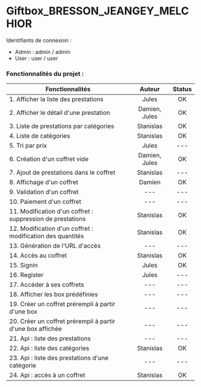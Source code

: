 # Giftbox_BRESSON_JEANGEY_MELCHIOR

Identifiants de connexion :
- Admin : admin / admin
- User : user / user

### Fonctionnalités du projet :
| Fonctionnalités                                            |    Auteur     | Status |
|------------------------------------------------------------|:-------------:|:------:|
| 1. Afficher la liste des prestations                       |     Jules     |   OK   |
| 2. Afficher le détail d'une prestation                     | Damien, Jules |   OK   | 
| 3. Liste de prestations par catégories                     |   Stanislas   |   OK   |
| 4. Liste de catégories                                     |   Stanislas   |   OK   |
| 5. Tri par prix                                            |     Jules     |  ---   |
| 6. Création d'un coffret vide                              | Damien, Jules |   OK   |
| 7. Ajout de prestations dans le coffret                    |   Stanislas   |  ---   |
| 8. Affichage d'un coffret                                  |    Damien     |   OK   |
| 9. Validation d'un coffret                                 |      ---      |  ---   |
| 10. Paiement d'un coffret                                  |      ---      |  ---   |
| 11. Modification d'un coffret : suppression de prestations |   Stanislas   |   OK   |
| 12. Modification d'un coffret : modification des quantités |   Stanislas   |   OK   |
| 13. Génération de l'URL d'accès                            |      ---      |  ---   |
| 14. Accès au coffret                                       |   Stanislas   |   OK   |
| 15. Signin                                                 |     Jules     |   OK   |
| 16. Register                                               |     Jules     |  ---   |
| 17. Accéder à ses coffrets                                 |      ---      |  ---   |
| 18. Afficher les box prédéfinies                           |      ---      |  ---   |
| 19. Créer un coffret prérempli à partir d'une box          |      ---      |  ---   |
| 20. Créer un coffret prérempli à partir d'une box affichée |      ---      |  ---   |
| 21. Api : liste des prestations                            |      ---      |  ---   |
| 22. Api : liste des catégories                             |   Stanislas   |   OK   |
| 23. Api : liste des prestations d'une catégorie            |      ---      |  ---   |
| 24. Api : accès à un coffret                               |   Stanislas   |   OK   |
